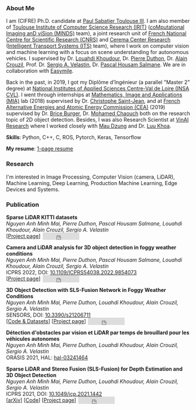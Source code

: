 ### About Me

I am (CIFRE) Ph.D. candidate at [Paul Sabatier Toulouse III](https://www.univ-tlse3.fr/english-version). I am also member of [Toulouse Institute of Computer Science Research (IRIT)](https://www.irit.fr/) ([coMputational Imaging anD viSion (MINDS)](https://www.irit.fr/en/departement/dep-signals-and-images/minds-team/) team), a joint research unit of [French National Centre for Scientific Research (CNRS)](https://www.cnrs.fr/en) and [Cerema Center Research](https://www.cerema.fr/en) ([Intelligent Transport Systems (ITS)](https://www.cerema.fr/en/innovation-recherche/recherche/equipes/its-intelligent-transport-systems-towards-greater-safety-and) team), where I work on computer vision and machine learning with a focus on scene understanding for autonomous vehicles. I supervised by Dr. [Louahdi Khoudour](https://www.researchgate.net/profile/Louahdi-Khoudour), Dr. [Pierre Duthon](https://www.researchgate.net/profile/Pierre-Duthon), Dr. [Alain Crouzil](https://www.irit.fr/~Alain.Crouzil/), Prof. Dr. [Sergio A. Velastin](https://scholar.google.com/citations?user=FsE86kwAAAAJ&hl=en), Dr. [Pascal Housam Salmane](https://scholar.google.fr/citations?hl=fr&user=yvLitLEAAAAJ&view_op=list_works&sortby=pubdate). We are in collaboration with [Easymile](https://easymile.com/).

Back in the past, in 2019, I got my Diplôme d’Ingénieur (a parallel "Master 2" degree) at [National Institutes of Applied Sciences Centre-Val de Loire (INSA CVL)](https://www.groupe-insa.fr/en). I went through internships at [Mathematics, Image and Applications (MIA)](http://mia.univ-larochelle.fr/) lab (2018) supervised by Dr. [Christophe Saint-Jean](https://scholar.google.com/citations?user=qUEKhMUAAAAJ&hl=en), and at [French Alternative Energies and Atomic Energy Commission (CEA)](https://kalisteo.cea.fr/index.php/ai/) (2019) supervised by Dr. [Brice Burger](http://brice.burger.pagesperso-orange.fr/PageDaccueil.html?lang=en), Dr. [Mohamed Chaouch](https://www.researchgate.net/profile/Mohamed-Chaouch-2) both on the research topic of 2D object detection. Besides, I was also Research Scientist at [VinAI Research](https://www.vinai.io/) where I worked closely with [Mau Dzung](https://github.com/maudzung) and Dr. [Luu Khoa](https://scholar.google.com/citations?user=JPAl8-gAAAAJ&hl=en).

**Skills**: Python, C++, C, ROS, Pytorch, Keras, Tensorflow

**My resume**: [1-page resume](/docs/Nguyen_Anh_Minh_MAI_resume.pdf)

### Research

I'm interested in Image Processing, Computer Vision (camera, LiDAR), Machine Learning, Deep Learning, Production Machine Learning, Edge Devices and Systems. 

### Publication

<p>
    <b>Sparse LiDAR KITTI datasets</b><br>
    <i>Nguyen Anh Minh Mai, Pierre Duthon, Pascal Housam Salmane, Louahdi Khoudour, Alain Crouzil, Sergio A. Velastin</i><br>
    <!-- ICPRS 2022, DOI: <a href='https://ieeexplore.ieee.org/document/9854073' target="_blank">10.1109/ICPRS54038.2022.9854073</a><br> -->
    [<a href='../about/sparse_lidar_kitti_datasets/' target="_blank">Project page</a>] <iframe style="margin-left: 2px; margin-top: -15px; margin-bottom:-5px;" frameborder="0" scrolling="0" width="100px" height="20px" src="https://ghbtns.com/github-btn.html?user=maiminh1996&repo=camera_LiDAR_analysis&type=star&count=true"></iframe>
</p>

<p>
    <b>Camera and LiDAR analysis for 3D object detection in foggy weather conditions</b><br>
    <i>Nguyen Anh Minh Mai, Pierre Duthon, Pascal Housam Salmane, Louahdi Khoudour, Alain Crouzil, Sergio A. Velastin</i><br>
    ICPRS 2022, DOI: <a href='https://ieeexplore.ieee.org/document/9854073' target="_blank">10.1109/ICPRS54038.2022.9854073</a><br>
    [<a href='../about/camera_lidar_analysis' target="_blank">Project page</a>] <iframe style="margin-left: 2px; margin-top: -15px; margin-bottom:-5px;" frameborder="0" scrolling="0" width="100px" height="20px" src="https://ghbtns.com/github-btn.html?user=maiminh1996&repo=camera_LiDAR_analysis&type=star&count=true"></iframe>
</p>

<p>
    <b>3D Object Detection with SLS-Fusion Network in Foggy Weather Conditions</b><br>
    <i>Nguyen Anh Minh Mai, Pierre Duthon, Louahdi Khoudour, Alain Crouzil, Sergio A. Velastin</i><br>
    SENSORS, DOI: <a href='https://doi.org/10.3390/s21206711' target="_blank">10.3390/s21206711</a><br>
    [<a href='https://github.com/maiminh1996/multifogkitti' target="_blank">Code & Datasets</a>] [<a href='../about/multifogkitti/' target="_blank">Project page</a>] <iframe style="margin-left: 2px; margin-top: -15px; margin-bottom:-5px;" frameborder="0" scrolling="0" width="100px" height="20px" src="https://ghbtns.com/github-btn.html?user=maiminh1996&repo=MultifogKITTI&type=star&count=true"></iframe>
</p>

<p>
    <b>Détection d'obstacles par vision et LiDAR par temps de brouillard pour les véhicules autonomes</b><br>
    <i>Nguyen Anh Minh Mai, Pierre Duthon, Louahdi Khoudour, Alain Crouzil, Sergio A. Velastin</i><br>
    ORASIS 2021, HAL: <a href='https://hal.archives-ouvertes.fr/hal-03241464/' target="_blank">hal-03241464</a>
</p>

<p>
    <b>Sparse LiDAR and Stereo Fusion (SLS-Fusion) for Depth Estimation and 3D Object Detection</b><br>
    <i>Nguyen Anh Minh Mai, Pierre Duthon, Louahdi Khoudour, Alain Crouzil, Sergio A. Velastin</i><br>
    ICPRS 2021, DOI: <a href='https://ieeexplore.ieee.org/document/9569023' target="_blank">10.1049/icp.2021.1442</a><br>
    [<a href='https://arxiv.org/abs/2103.03977' target="_blank">arXiv</a>] [<a href='https://github.com/maiminh1996/SLS-Fusion' target="_blank">Code</a>] [<a href='../about/sls-fusion' target="_blank">Project page</a>] <iframe style="margin-left: 2px; margin-top: -15px; margin-bottom:-5px;" frameborder="0" scrolling="0" width="100px" height="20px" src="https://ghbtns.com/github-btn.html?user=maiminh1996&repo=SLS-Fusion&type=star&count=true"></iframe>
</p>

